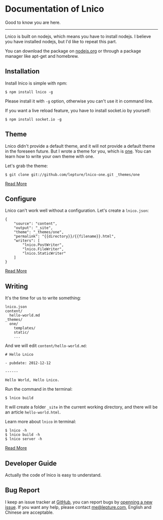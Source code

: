 # Documentation of Lnico

Good to know you are here.

-----------------

Lnico is built on nodejs, which means you have to install nodejs. I believe you have installed nodejs, but I'd like to repeat this part.

You can download the package on [nodejs.org](http://nodejs.org) or through a package manager like apt-get and homebrew.


## Installation

Install lnico is simple with npm:

```
$ npm install lnico -g
```

Please install it with ``-g`` option, otherwise you can't use it in command line.

If you want a live reload feature, you have to install socket.io by yourself:

```
$ npm install socket.io -g
```


## Theme

Lnico didn't provide a default theme, and it will not provide a default theme in the foreseen future. But I wrote a theme for you, which is [one](https://github.com/lepture/lnico-one). You can learn how to write your own theme with one.

Let's grab the theme:

    $ git clone git://github.com/lepture/lnico-one.git _themes/one

<a class="button" href="./theme">Read More</a>


## Configure

Lnico can't work well without a configuration. Let's create a `lnico.json`:


```
{
    "source": "content",
    "output": "_site",
    "theme": "_themes/one",
    "permalink": "{{directory}}/{{filename}}.html",
    "writers": [
        "lnico.PostWriter",
        "lnico.FileWriter",
        "lnico.StaticWriter"
    ]
}
```

<a class="button" href="./config">Read More</a>


## Writing

It's the time for us to write something:

```
lnico.json
content/
  hello-world.md
_themes/
  one/
    templates/
    static/
    ...
```

And we will edit `content/hello-world.md`:

```
# Hello Lnico

- pubdate: 2012-12-12

------

Hello World, Hello Lnico.
```

Run the command in the terminal:

```
$ lnico build
```

It will create a folder `_site` in the current working directory, and there will be an article `hello-world.html`.

Learn more about `lnico` in terminal:

```
$ lnico -h
$ lnico build -h
$ lnico server -h
```

<a class="button" href="./syntax">Read More</a>


## Developer Guide

Actually the code of lnico is easy to understand.


## Bug Report

I keep an issue tracker at [GitHub](https://github.com/lepture/lnico/issues),
you can report bugs by [openning a new issue](https://github.com/lepture/lnico/issues/new).
If you want any help, please contact <me@lepture.com>, English and Chinese are acceptable.
